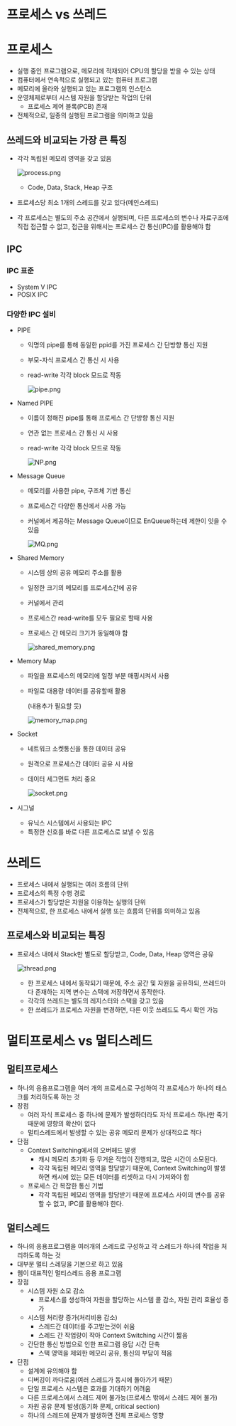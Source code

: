 # 프로세스 vs 쓰레드

# 프로세스

- 실행 중인 프로그램으로, 메모리에 적재되어 CPU의 할당을 받을 수 있는 상태
- 컴퓨터에서 연속적으로 실행되고 있는 컴퓨터 프로그램
- 메모리에 올라와 실행되고 있는 프로그램의 인스턴스
- 운영체제로부터 시스템 자원을 할당받는 작업의 단위
    - 프로세스 제어 블록(PCB) 존재
- 전체적으로, 일종의 실행된 프로그램을 의미하고 있음

## 쓰레드와 비교되는 가장 큰 특징

- 각각 독립된 메모리 영역을 갖고 있음
    
    ![process.png](images/process.png)
    
    - Code, Data, Stack, Heap 구조
- 프로세스당 최소 1개의 스레드를 갖고 있다(메인스레드)
- 각 프로세스는 별도의 주소 공간에서 실행되며, 다른 프로세스의 변수나 자료구조에 직접 접근할 수 없고, 접근을 위해서는 프로세스 간 통신(IPC)를 활용해야 함

## IPC

### IPC 표준

- System V IPC
- POSIX IPC

### 다양한 IPC 설비

- PIPE
    - 익명의 pipe를 통해 동일한 ppid를 가진 프로세스 간 단방향 통신 지원
    - 부모-자식 프로세스 간 통신 시 사용
    - read-write 각각 block 모드로 작동
        
        ![pipe.png](images/pipe.png)
        
- Named PIPE
    - 이름이 정해진 pipe를 통해 프로세스 간 단방향 통신 지원
    - 연관 없는 프로세스 간 통신 시 사용
    - read-write 각각 block 모드로 작동
        
        ![NP.png](images/NP.png)
        
- Message Queue
    - 메모리를 사용한 pipe, 구조체 기반 통신
    - 프로세스간 다양한 통신에서 사용 가능
    - 커널에서 제공하는 Message Queue이므로 EnQueue하는데 제한이 잇을 수 있음
        
        ![MQ.png](images/MQ.png)
        
- Shared Memory
    - 시스템 상의 공유 메모리 주소를 활용
    - 일정한 크기의 메모리를 프로세스간에 공유
    - 커널에서 관리
    - 프로세스간 read-write를 모두 필요로 할때 사용
    - 프로세스 간 메모리 크기가 동일해야 함
        
        ![shared_memory.png](images/shared_memory.png)
        
- Memory Map
    - 파일을 프로세스의 메모리에 일정 부분 매핑시켜서 사용
    - 파일로 대용량 데이터를 공유할때 활용
        
        (내용추가 필요할 듯)
        
        ![memory_map.png](images/memory_map.png)
        
- Socket
    - 네트워크 소켓통신을 통한 데이터 공유
    - 원격으로 프로세스간 데이터 공유 시 사용
    - 데이터 세그먼트 처리 중요
        
        ![socket.png](images/socket.png)
        
- 시그널
    - 유닉스 시스템에서 사용되는 IPC
    - 특정한 신호를 바로 다른 프로세스로 보낼 수 있음

# 쓰레드

- 프로세스 내에서 실행되는 여러 흐름의 단위
- 프로세스의 특정 수행 경로
- 프로세스가 할당받은 자원을 이용하는 실행의 단위
- 전체적으로, 한 프로세스 내에서 실행 또는 흐름의 단위를 의미하고 있음

## 프로세스와 비교되는 특징

- 프로세스 내에서 Stack만 별도로 할당받고, Code, Data, Heap 영역은 공유
    
    ![thread.png](images/thread.png)
    
    - 한 프로세스 내에서 동작되기 때문에, 주소 공간 및 자원을 공유하되, 쓰레드마다 존재하는 지역 변수는 스택에 저장하면서 동작한다.
    - 각각의 쓰레드는 별도의 레지스터와 스택을 갖고 있음
    - 한 쓰레드가 프로세스 자원을 변경하면, 다른 이웃 쓰레드도 즉시 확인 가능

# 멀티프로세스 vs 멀티스레드

## 멀티프로세스

- 하나의 응용프로그램을 여러 개의 프로세스로 구성하여 각 프로세스가 하나의 태스크를 처리하도록 하는 것
- 장점
    - 여러 자식 프로세스 중 하나에 문제가 발생하더라도 자식 프로세스 하나만 죽기 때문에 영향의 확산이 없다
    - 멀티스레드에서 발생할 수 있는 공유 메모리 문제가 상대적으로 적다
- 단점
    - Context Switching에서의 오버헤드 발생
        - 캐시 메모리 초기화 등 무거운 작업이 진행되고, 많은 시간이 소모된다.
        - 각각 독립된 메모리 영역을 할당받기 때문에, Context Switching이 발생하면 캐시에 있는 모든 데이터를 리셋하고 다시 가져와야 함
    - 프로세스 간 복잡한 통신 기법
        - 각각 독립된 메모리 영역을 할당받기 때문에 프로세스 사이의 변수를 공유할 수 없고, IPC를 활용해야 한다.

## 멀티스레드

- 하나의 응용프로그램을 여러개의 스레드로 구성하고 각 스레드가 하나의 작업을 처리하도록 하는 것
- 대부분 멀티 스레딩을 기본으로 하고 있음
- 웹이 대표적인 멀티스레드 응용 프로그램
- 장점
    - 시스템 자원 소모 감소
        - 프로세스를 생성하여 자원을 할당하는 시스템 콜 감소, 자원 관리 효율성 증가
    - 시스템 처리량 증가(처리비용 감소)
        - 스레드간 데이터를 주고받는것이 쉬움
        - 스레드 간 작업량이 작아  Context Switching 시간이  짧음
    - 간단한 통신 방법으로 인한 프로그램 응답 시간 단축
        - 스택 영역을 제외한 메모리 공유, 통신의 부담이 적음
- 단점
    - 설계에 유의해야 함
    - 디버깅이 까다로움(여러 스레드가 동시에 돌아가기 때문)
    - 단일 프로세스 시스템은 효과를 기대하기 어려움
    - 다른 프로세스에서 스레드 제어 불가능(프로세스 밖에서 스레드 제어 불가)
    - 자원 공유 문제 발생(동기화 문제, critical section)
    - 하나의 스레드에 문제가 발생하면 전체 프로세스 영향